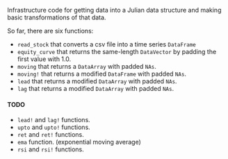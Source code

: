Infrastructure code for getting data into a Julian data structure and
making basic transformations of that data. 

So far, there are six functions:

* `read_stock` that converts a csv file into a time series `DataFrame`    
* `equity_curve` that returns the same-length `DataVector` by padding the first value with 1.0.
* `moving` that returns a `DataArray` with padded `NAs`.
* `moving!` that returns a modified `DataFrame` with padded `NAs`.
* `lead` that returns a modified `DataArray` with padded `NAs`.
* `lag` that returns a modified `DataArray` with padded `NAs`.
 

#### TODO

* `lead!` and `lag!` functions.
* `upto` and `upto!` functions.
* `ret` and `ret!` functions.
* `ema` function. (exponential moving average)
* `rsi` and `rsi!` functions.
